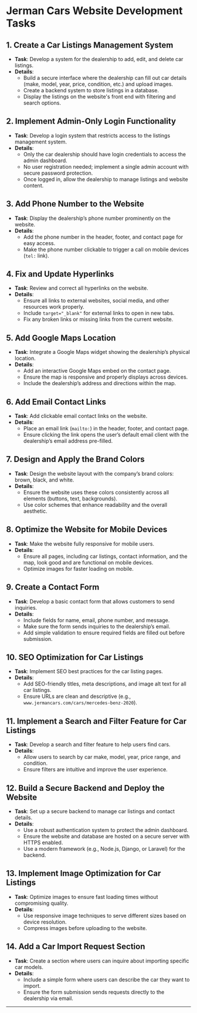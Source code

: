 # Jerman Cars Website Development Tasks

## 1. Create a Car Listings Management System
- **Task**: Develop a system for the dealership to add, edit, and delete car listings.
- **Details**: 
  - Build a secure interface where the dealership can fill out car details (make, model, year, price, condition, etc.) and upload images.
  - Create a backend system to store listings in a database.
  - Display the listings on the website's front end with filtering and search options.

## 2. Implement Admin-Only Login Functionality
- **Task**: Develop a login system that restricts access to the listings management system.
- **Details**:
  - Only the car dealership should have login credentials to access the admin dashboard.
  - No user registration needed; implement a single admin account with secure password protection.
  - Once logged in, allow the dealership to manage listings and website content.

## 3. Add Phone Number to the Website
- **Task**: Display the dealership’s phone number prominently on the website.
- **Details**:
  - Add the phone number in the header, footer, and contact page for easy access.
  - Make the phone number clickable to trigger a call on mobile devices (`tel:` link).

## 4. Fix and Update Hyperlinks
- **Task**: Review and correct all hyperlinks on the website.
- **Details**:
  - Ensure all links to external websites, social media, and other resources work properly.
  - Include `target="_blank"` for external links to open in new tabs.
  - Fix any broken links or missing links from the current website.

## 5. Add Google Maps Location
- **Task**: Integrate a Google Maps widget showing the dealership’s physical location.
- **Details**:
  - Add an interactive Google Maps embed on the contact page.
  - Ensure the map is responsive and properly displays across devices.
  - Include the dealership’s address and directions within the map.

## 6. Add Email Contact Links
- **Task**: Add clickable email contact links on the website.
- **Details**:
  - Place an email link (`mailto:`) in the header, footer, and contact page.
  - Ensure clicking the link opens the user’s default email client with the dealership’s email address pre-filled.

## 7. Design and Apply the Brand Colors
- **Task**: Design the website layout with the company’s brand colors: brown, black, and white.
- **Details**:
  - Ensure the website uses these colors consistently across all elements (buttons, text, backgrounds).
  - Use color schemes that enhance readability and the overall aesthetic.

## 8. Optimize the Website for Mobile Devices
- **Task**: Make the website fully responsive for mobile users.
- **Details**:
  - Ensure all pages, including car listings, contact information, and the map, look good and are functional on mobile devices.
  - Optimize images for faster loading on mobile.

## 9. Create a Contact Form
- **Task**: Develop a basic contact form that allows customers to send inquiries.
- **Details**:
  - Include fields for name, email, phone number, and message.
  - Make sure the form sends inquiries to the dealership’s email.
  - Add simple validation to ensure required fields are filled out before submission.

## 10. SEO Optimization for Car Listings
- **Task**: Implement SEO best practices for the car listing pages.
- **Details**:
  - Add SEO-friendly titles, meta descriptions, and image alt text for all car listings.
  - Ensure URLs are clean and descriptive (e.g., `www.jermancars.com/cars/mercedes-benz-2020`).

## 11. Implement a Search and Filter Feature for Car Listings
- **Task**: Develop a search and filter feature to help users find cars.
- **Details**:
  - Allow users to search by car make, model, year, price range, and condition.
  - Ensure filters are intuitive and improve the user experience.

## 12. Build a Secure Backend and Deploy the Website
- **Task**: Set up a secure backend to manage car listings and contact details.
- **Details**:
  - Use a robust authentication system to protect the admin dashboard.
  - Ensure the website and database are hosted on a secure server with HTTPS enabled.
  - Use a modern framework (e.g., Node.js, Django, or Laravel) for the backend.

## 13. Implement Image Optimization for Car Listings
- **Task**: Optimize images to ensure fast loading times without compromising quality.
- **Details**:
  - Use responsive image techniques to serve different sizes based on device resolution.
  - Compress images before uploading to the website.

## 14. Add a Car Import Request Section
- **Task**: Create a section where users can inquire about importing specific car models.
- **Details**:
  - Include a simple form where users can describe the car they want to import.
  - Ensure the form submission sends requests directly to the dealership via email.

---

